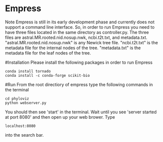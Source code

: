 # Empress
Note Empress is still in its early development phase and currently does not support a command line interface.  So, in order
to run Empress you need to have three files located in the same directory as controller.py.  The three files are
astral.MR.rooted.nid.nosup.nwk, ncbi.t2t.txt, and metadata.txt. "astral.MR.rooted.nid.nosup.nwk" is any Newick tree file.
"ncbi.t2t.txt" is the metadata file for the internal nodes of the tree. "metadata.txt" is the metadata file for the leaf nodes of the tree.

#Installation
Please install the following packages in order to run Empress

```
conda install tornado
conda install -c conda-forge scikit-bio
```

#Run
From the root directiory of empress type the following commands in the terminal

```
cd phyloviz
python webserver.py
```

You should then see 'start' in the terminal. Wait until you see 'server started at port 8080' and then open up your web brower. Type

```
localhost:8080
```
into the search bar.